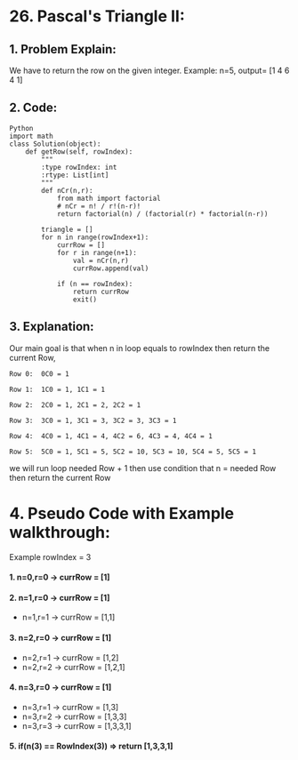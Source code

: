 # 26. Pascal's Triangle II:
## 1. Problem Explain:
We have to return the row on the given integer.
Example: n=5, output= [1 4 6 4 1]

## 2. Code:
```
Python
import math
class Solution(object):
    def getRow(self, rowIndex):
        """
        :type rowIndex: int
        :rtype: List[int]
        """
        def nCr(n,r):
            from math import factorial
            # nCr = n! / r!(n-r)!
            return factorial(n) / (factorial(r) * factorial(n-r))

        triangle = []
        for n in range(rowIndex+1):
            currRow = []
            for r in range(n+1):
                val = nCr(n,r)
                currRow.append(val)

            if (n == rowIndex):
                return currRow
                exit()
```
## 3. Explanation:
Our main goal is that when n in loop equals to rowIndex then return the current Row,
```
Row 0:  0C0 = 1  

Row 1:  1C0 = 1, 1C1 = 1  

Row 2:  2C0 = 1, 2C1 = 2, 2C2 = 1  

Row 3:  3C0 = 1, 3C1 = 3, 3C2 = 3, 3C3 = 1  

Row 4:  4C0 = 1, 4C1 = 4, 4C2 = 6, 4C3 = 4, 4C4 = 1  

Row 5:  5C0 = 1, 5C1 = 5, 5C2 = 10, 5C3 = 10, 5C4 = 5, 5C5 = 1  
```
we will run loop needed Row + 1 then use condition that n = needed Row then return the current Row
# 4. Pseudo Code with Example walkthrough:
Example rowIndex = 3
#### 1. n=0,r=0 -> currRow = [1]
#### 2. n=1,r=0 -> currRow = [1]
- n=1,r=1 -> currRow = [1,1]
#### 3. n=2,r=0 -> currRow = [1]
  - n=2,r=1 -> currRow = [1,2]
  - n=2,r=2 -> currRow = [1,2,1]
#### 4. n=3,r=0 -> currRow = [1]
  - n=3,r=1 -> currRow = [1,3]
  - n=3,r=2 -> currRow = [1,3,3]
  - n=3,r=3 -> currRow = [1,3,3,1]
#### 5. if(n(3) == RowIndex(3)) => return [1,3,3,1]
